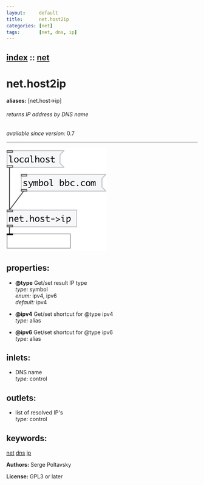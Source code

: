 ```yaml
---
layout:     default
title:      net.host2ip
categories: [net]
tags:       [net, dns, ip]
---
```

[index](index.html) :: [net](category_net.html)
---

# net.host2ip
**aliases:** [net.host-&gt;ip]


###### returns IP address by DNS name

*available since version:* 0.7

---




[![example](../examples/img/net.host2ip.jpg)](../examples/pd/net.host2ip.pd)







## properties:

* **@type** 
Get/set result IP type<br>
_type:_ symbol<br>
_enum:_ ipv4, ipv6<br>
_default:_ ipv4<br>

* **@ipv4** 
Get/set shortcut for @type ipv4<br>
_type:_ alias<br>

* **@ipv6** 
Get/set shortcut for @type ipv6<br>
_type:_ alias<br>



## inlets:

* DNS name<br>
_type:_ control



## outlets:

* list of resolved IP&#39;s<br>
_type:_ control



## keywords:

[net](keywords/net.html)
[dns](keywords/dns.html)
[ip](keywords/ip.html)






**Authors:** Serge Poltavsky




**License:** GPL3 or later





